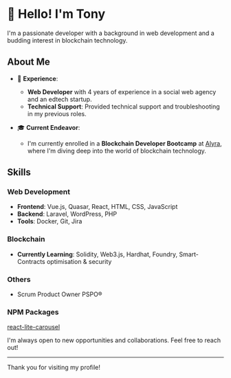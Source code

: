 # 👋 Hello! I'm Tony

I'm a passionate developer with a background in web development and a budding interest in blockchain technology.

## About Me

- 💼 **Experience**:
  - **Web Developer** with 4 years of experience in a social web agency and an edtech startup.
  - **Technical Support**: Provided technical support and troubleshooting in my previous roles.

- 🎓 **Current Endeavor**:
  - I'm currently enrolled in a **Blockchain Developer Bootcamp** at [Alyra](https://alyra.fr/), where I'm diving deep into the world of blockchain technology.

## Skills

### Web Development
- **Frontend**: Vue.js, Quasar, React, HTML, CSS, JavaScript
- **Backend**: Laravel, WordPress, PHP
- **Tools**: Docker, Git, Jira

### Blockchain
- **Currently Learning**: Solidity, Web3.js, Hardhat, Foundry, Smart-Contracts optimisation & security

### Others
- Scrum Product Owner PSPO®

### NPM Packages

[react-lite-carousel](https://www.npmjs.com/package/react-lite-carousel)

I'm always open to new opportunities and collaborations. Feel free to reach out!

---

Thank you for visiting my profile!

